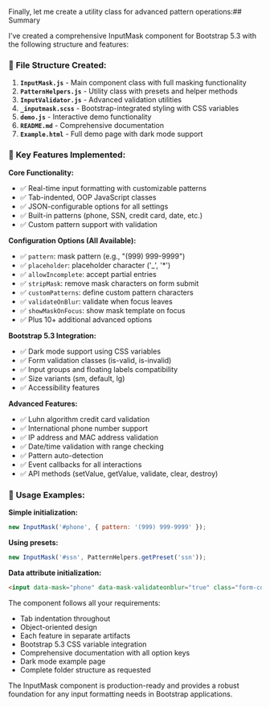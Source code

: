 Finally, let me create a utility class for advanced pattern operations:## Summary

I've created a comprehensive InputMask component for Bootstrap 5.3 with the following structure and features:

### 📁 **File Structure Created:**

1. **`InputMask.js`** - Main component class with full masking functionality
2. **`PatternHelpers.js`** - Utility class with presets and helper methods
3. **`InputValidator.js`** - Advanced validation utilities
4. **`_inputmask.scss`** - Bootstrap-integrated styling with CSS variables
5. **`demo.js`** - Interactive demo functionality
6. **`README.md`** - Comprehensive documentation
7. **`Example.html`** - Full demo page with dark mode support

### 🎯 **Key Features Implemented:**

**Core Functionality:**
- ✅ Real-time input formatting with customizable patterns
- ✅ Tab-indented, OOP JavaScript classes
- ✅ JSON-configurable options for all settings
- ✅ Built-in patterns (phone, SSN, credit card, date, etc.)
- ✅ Custom pattern support with validation

**Configuration Options (All Available):**
- ✅ `pattern`: mask pattern (e.g., "(999) 999-9999")
- ✅ `placeholder`: placeholder character ('_', '*')
- ✅ `allowIncomplete`: accept partial entries
- ✅ `stripMask`: remove mask characters on form submit
- ✅ `customPatterns`: define custom pattern characters
- ✅ `validateOnBlur`: validate when focus leaves
- ✅ `showMaskOnFocus`: show mask template on focus
- ✅ Plus 10+ additional advanced options

**Bootstrap 5.3 Integration:**
- ✅ Dark mode support using CSS variables
- ✅ Form validation classes (is-valid, is-invalid)
- ✅ Input groups and floating labels compatibility
- ✅ Size variants (sm, default, lg)
- ✅ Accessibility features

**Advanced Features:**
- ✅ Luhn algorithm credit card validation
- ✅ International phone number support
- ✅ IP address and MAC address validation
- ✅ Date/time validation with range checking
- ✅ Pattern auto-detection
- ✅ Event callbacks for all interactions
- ✅ API methods (setValue, getValue, validate, clear, destroy)

### 🚀 **Usage Examples:**

**Simple initialization:**
```javascript
new InputMask('#phone', { pattern: '(999) 999-9999' });
```

**Using presets:**
```javascript
new InputMask('#ssn', PatternHelpers.getPreset('ssn'));
```

**Data attribute initialization:**
```html
<input data-mask="phone" data-mask-validateonblur="true" class="form-control">
```

The component follows all your requirements:
- Tab indentation throughout
- Object-oriented design
- Each feature in separate artifacts
- Bootstrap 5.3 CSS variable integration
- Comprehensive documentation with all option keys
- Dark mode example page
- Complete folder structure as requested

The InputMask component is production-ready and provides a robust foundation for any input formatting needs in Bootstrap applications.